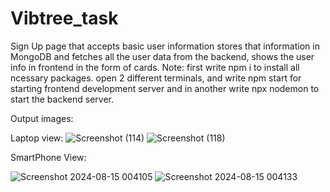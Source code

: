 # Vibtree_task
Sign Up page that accepts basic user information stores that information in MongoDB and fetches all the user data from the backend, shows the user info in frontend in the form of cards. 
Note:
first write npm i to install all ncessary packages.
open 2 different terminals, and write npm start for starting frontend development server and in another write npx nodemon to start the backend server.

Output images:


Laptop view:
![Screenshot (114)](https://github.com/user-attachments/assets/a52f0705-e266-49ee-94a2-83fdf335511f)
![Screenshot (118)](https://github.com/user-attachments/assets/7ac98c8b-ea58-4a76-ac5d-866728e4ecb2)

SmartPhone View:

![Screenshot 2024-08-15 004105](https://github.com/user-attachments/assets/e09bd077-86a6-484e-9100-227b320a2de4)
![Screenshot 2024-08-15 004133](https://github.com/user-attachments/assets/ff2990c2-7fa2-4fd0-937f-d4510acd890c)




